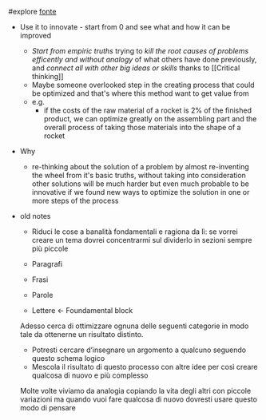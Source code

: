 #explore
[fonte](https://youtu.be/K3HTlfmtFO0)
- Use it to innovate - start from 0 and see what and how it can be improved
	- *Start from empiric truths* trying to *kill the root causes of problems efficently and without analogy* of what others have done previously, and *connect all with other big ideas or skills* thanks to [[Critical thinking]]
	- Maybe someone overlooked step in the creating process that could be optimized and that's where this method want to get value from
	- e.g.
		- if the costs of the raw material of a rocket is 2% of the finished product, we can optimize greatly on the assembling part and the overall process of taking those materials into the shape of a rocket
- Why
	- re-thinking about the solution of a problem by almost re-inventing the wheel from it's basic truths, without taking into consideration other solutions will be much harder but even much probable to be innovative if we found new ways to optimize the solution in one or more steps of the process 


- old notes
	- Riduci le cose a banalità fondamentali e ragiona da lì: se vorrei creare un tema dovrei concentrarmi sul dividerlo in sezioni sempre più piccole
	
	-   Paragrafi
	-   Frasi
	-   Parole
	-   Lettere ← Foundamental block
	
	Adesso cerca di ottimizzare ognuna delle seguenti categorie in modo tale da ottenerne un risultato distinto.
	
	-   Potresti cercare d’insegnare un argomento a qualcuno seguendo questo schema logico
	-   Mescola il risultato di questo processo con altre idee per così creare qualcosa di nuovo e più complesso
	
	Molte volte viviamo da analogia copiando la vita degli altri con piccole variazioni ma quando vuoi fare qualcosa di nuovo dovresti usare questo modo di pensare